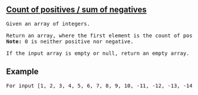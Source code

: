 <h2><a href="https://www.codewars.com/kata/576bb71bbbcf0951d5000044/">Count of positives / sum of negatives</a></h2>

<pre>Given an array of integers.

Return an array, where the first element is the count of positives numbers and the second element is sum of negative numbers.
<strong>Note:</strong> 0 is neither positive nor negative.

If the input array is empty or null, return an empty array.</pre>

<h2>Example</h2>
<pre>For input [1, 2, 3, 4, 5, 6, 7, 8, 9, 10, -11, -12, -13, -14, -15], you should return [10, -65].</pre>

